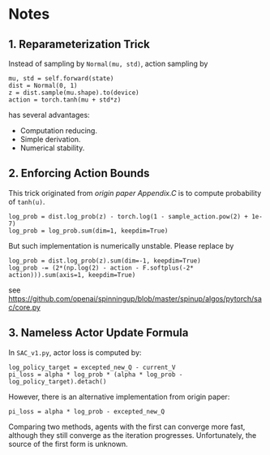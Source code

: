 # Notes
## 1. Reparameterization Trick
Instead of sampling by `Normal(mu, std)`, action sampling by
```
mu, std = self.forward(state)
dist = Normal(0, 1)
z = dist.sample(mu.shape).to(device)
action = torch.tanh(mu + std*z)
```
has several advantages:
- Computation reducing.
- Simple derivation.
- Numerical stability.

## 2. Enforcing Action Bounds
This trick originated from *origin paper Appendix.C* is to compute probability of `tanh(u)`.
```
log_prob = dist.log_prob(z) - torch.log(1 - sample_action.pow(2) + 1e-7)
log_prob = log_prob.sum(dim=1, keepdim=True)
```
But such implementation is numerically unstable. Please replace by
```
log_prob = dist.log_prob(z).sum(dim=-1, keepdim=True)
log_prob -= (2*(np.log(2) - action - F.softplus(-2* action))).sum(axis=1, keepdim=True)
```
see https://github.com/openai/spinningup/blob/master/spinup/algos/pytorch/sac/core.py

## 3. Nameless Actor Update Formula
In `SAC_v1.py`, actor loss is computed by:
```
log_policy_target = excepted_new_Q - current_V
pi_loss = alpha * log_prob * (alpha * log_prob - log_policy_target).detach()
```
However, there is an alternative implementation from origin paper:
```
pi_loss = alpha * log_prob - excepted_new_Q
```
Comparing two methods, agents with the first can converge more fast, although they still converge as the iteration progresses. Unfortunately, the source of the first form is unknown.
